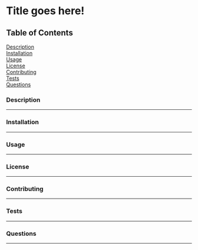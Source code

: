 # Title goes here!  

## Table of Contents  
[Description](#Description)  
[Installation](#Installation)  
[Usage](#Usage)  
[License](#License)  
[Contributing](#Contributing)  
[Tests](#Tests)  
[Questions](#Questions)  

<a name="#Description"></a>
### Description
-----

<a name="#Installation"></a>
### Installation
-----

<a name="#Usage"></a>
### Usage
-----

<a name="#License"></a>
### License
-----

<a name="#Contributing"></a>
### Contributing
-----

<a name="#Tests"></a>
### Tests
-----

<a name="#Questions"></a>
### Questions
-----

